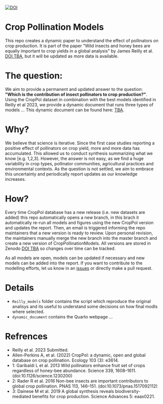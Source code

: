 [![DOI](https://zenodo.org/badge/240485535.svg)](https://zenodo.org/badge/latestdoi/240485535)

# Crop Pollination Models

This repo creates a dynamic paper to understand the effect of pollinators on crop production. It is part of the paper "Wild insects and honey bees are equally important to crop yields in a global analysis" by James Reilly et al. [DOI TBA](), but it will be updated as more data is available.  

# The question:  

We aim to provide a permanent and updated answer to the question: **"Which is the contribution of insect pollinators to crop production?"**.
Using the CropPol dataset in combination with the best models identified in Reilly et al 2023, we provide a dynamic document that runs three types of models ... This dynamic document can be found here: [TBA]().  

# Why?  

We believe that science is iterative. Since the first case studies reporting a positive effect of pollinators on crop yield, more and more data has accumulated. This allowed us to conduct synthesis summarizing what we know [e.g. 1,2,3]. However, the answer is not easy, as we find a huge variability in crop types, pollinator communities, agricultural practices and environmental contexts. As the question is not settled, we aim to embrace this uncertainty and periodically report updates as our knowledge increases.  

# How? 

Every time CropPol database has a new release (i.e. new datasets are added) this repo automatically opens a new branch, in this brach it automatically re-run all models and figures using the new CropPol version and updates the report. Then, an email is triggered informing the repo maintainers that a new version is ready to review. Upon personal revision, the maintainers manually merge the new branch into the master branch and create a new version of CropPollinationModels. All versions are stored in Zenodo [DOI TBA]() so changes over time can be tracked. 

As all models are open, models can be updated if necessary and new models can be added into the report. If you want to contribute to the modelling efforts, let us know in an [issues]() or directly make a pull request. 

# Details  

- `Reilly_models` folder contains the script which reproduce the original analisys and its useful to understand some decisions on how final modls where selected.
- `dynamic_document` contains the Quarto webpage ... 

# Refrences 

- Reilly et al. 2023 Submitted.
- Allen-Perkins A, et al. (2022) CropPol: a dynamic, open and global database on crop pollination. Ecology 103 (3): e3614.
- 1: Garibaldi L et al. 2013 Wild pollinators enhance fruit set of crops regardless of honey-bee abundance. Science 339, 1608–1611. (doi:10.1126/science.1230200)
- 2: Rader R et al. 2016 Non-bee insects are important contributors to global crop pollination. PNAS 113, 146–151. (doi:10.1073/pnas.1517092112)
- 3: Dainese M et al. 2019 A global synthesis reveals biodiversity-mediated benefits for crop production. Science Advances 5: eaax0221.



